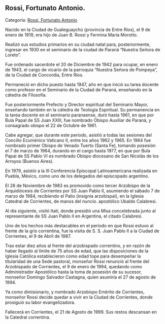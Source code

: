 ## Rossi, Fortunato Antonio.

Categoría: [Rossi, Fortunato Antonio](http://descubrircorrientes.com.ar/2012/index.php/3056-biografias/r-s-t-u-v-x-y-z/rossi-fortunato-antonio)

Nacido en la Ciudad de Gualeguaychú (provincia de Entre Ríos), el 9 de enero de 1919, era hijo de Juan B. Rossi y Fermina María Morotto.

Realizó sus estudios primarios en su ciudad natal para, posteriormente, ingresar en 1930 en el seminario de la ciudad de Paraná “Nuestra Señora de Loreto”.

Fue ordenado sacerdote el 20 de Diciembre de 1942 para ocupar, en enero de 1943, el cargo de vicario de la parroquia “Nuestra Señora de Pompeya”, de la Ciudad de Concordia, Entre Ríos.

Permaneció en dicho puesto hasta 1947, año en que inició su tarea docente como profesor en el Seminario de la Ciudad de Paraná, enseñando en la cátedra de Filosofía.

Fue posteriormente Prefecto y Director espiritual del Seminario Mayor, enseñando también en la cátedra de Teología Espiritual. Su permanencia en la tarea docente en el seminario paranaense, duró hasta 1961, en que por Bula Papal de SS Juan XXIII, fue nombrado Obispo Auxiliar de Paraná, y consagrado obispo el 22 de Octubre de 1961.

Cabe agregar, que durante este período, asistió a todas las sesiones del Concilio Ecuménico Vaticano II, entre los años 1962 y 1965. En 1964 fue nombrado primer Obispo de Venado Tuerto (Santa Fe), tomando posesión el 7 de marzo de 1964, durando en el cargo hasta 1977, en que por Bula Papal de SS Pablo VI es nombrado Obispo diocesano de San Nicolás de los Arroyos (Buenos Aires).

En 1979, asistió a la III Conferencia Episcopal Latinoamericana realizada en Puebla, México, como uno de los delegados del episcopado argentino.

El 26 de Noviembre de 1983 es promovido como tercer Arzobispo de la Arquidiócesis de Corrientes por SS Juan Pablo II, asumiendo el sábado 7 de marzo de 1984, recibiendo el Palio (insignia arzobispal), en la Iglesia Catedral de Corrientes, de manos del nuncio. apostólico Ubaldo Calabresi.

Al día siguiente, visitó Itatí, donde presidió una Misa concelebrada junto al representante de SS Juan Pablo II en Argentina, el citado Calabresi.

Uno de los hechos más destacables en el período en que Rossi estuvo al frente de la gris correntina, fue la visita de S. S. Juan Pablo II a la Ciudad de Corrientes, el 9 de Abril de 1987.

Tras estar diez años al frente del arzobispado correntino, y en razón de haber llegado al límite de 75 años de edad, que las disposiciones de la Iglesia Católica establecieron como edad tope para desempeñar la titularidad de una Sede pastoral, monseñor Rossi renunció al frente del Arzobispado de Corrientes, el 9 de enero de 1994, quedando como Administrador Apostólico hasta la toma de posesión de su sucesor, monseñor Domingo Salvador Castagna, quien asumiría el 27 de agosto de 1994.

Ya como dimisionario, y nombrado Arzobispo Emérito de Corrientes, monseñor Rossi decide quedar a vivir en la Ciudad de Corrientes, donde prosiguió su labor evangelizadora.

Fallecerá en Corrientes, el 21 de Agosto de 1999. Sus restos descansan en la Catedral correntina.